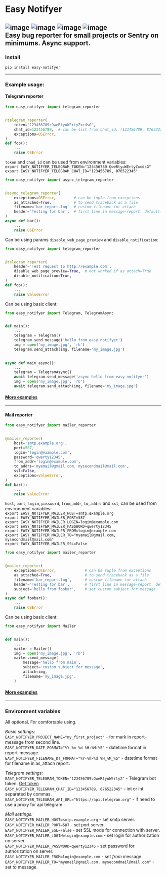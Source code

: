 Easy Notifyer
========

![image](https://img.shields.io/pypi/v/easy_notifyer?color=yellowgreen) 
![image](https://img.shields.io/github/languages/code-size/strpc/easy_notifyer) 
![image](https://img.shields.io/badge/Python-3.7%2B-success) 
![image](https://img.shields.io/github/license/strpc/easy_notifyer?color=informational)   
Easy bug reporter for small projects or Sentry on minimums. Async support.  
----

### Install  
`pip install easy-notifyer`

----

### Example usage:  
#### Telegram reporter
```python
from easy_notifyer import telegram_reporter


@telegram_reporter(
    token="123456789:QweRtyuWErtyZxcdsG",  
    chat_id=123456789,  # can be list from chat_id: [123456789, 876522345]
    exceptions=OSError,
)
def foo():
    ...
    raise OSError
```


`token` and `chad_id` can be used from environment variables:  
`export EASY_NOTIFYER_TELEGRAM_TOKEN="123456789:QweRtyuWErtyZxcdsG"`  
`export EASY_NOTIFYER_TELEGRAM_CHAT_ID="123456789, 876522345"`


```python
from easy_notifyer import async_telegram_reporter


@async_telegram_reporter(
    exceptions=OSError,        # can be tuple from exceptions
    as_attached=True,          # to send traceback as a file
    filename='bar_report.log'  # custom filename for attach
    header='Testing for bar',  # first line in message-report. default: "Your program has crashed ☠️"
)
async def bar():
    ...
    raise OSError
```


Can be using params `disable_web_page_preview` and `disable_notification`:
```python
from easy_notifyer import telegram_reporter


@telegram_reporter(
    header='Test request to http://example.com', 
    disable_web_page_preview=True,  # not worked if as_attach=True
    disable_notification=True,
)
def foo():
    ...
    raise ValueError
```

Can be using basic client:
```python
from easy_notifyer import Telegram, TelegramAsync


def main():
    ...
    telegram = Telegram()
    telegram.send_message('hello from easy notifyer')
    img = open('my_image.jpg', 'rb')
    telegram.send_attach(img, filename='my_image.jpg')

    
async def main_async():
    ...
    telegram = TelegramAsync()
    await telegram.send_message('async hello from easy notifyer')
    img = open('my_image.jpg', 'rb')
    await telegram.send_attach(img, filename='my_image.jpg')

```

#### [More examples](/examples/)

----


#### Mail reporter
```python
from easy_notifyer import mailer_reporter


@mailer_reporter(
    host='smtp.example.org',
    port=587,
    login='login@example.com',
    password='qwerty12345',
    from_addr='login@example.com',
    to_addrs='myemail@gmail.com, mysecondmail@mail.com',
    ssl=False,
    exceptions=ValueError,
)
def bar():
    ...
    raise ValueError
```


`host`, `port`, `login`, `password`, `from_addr`, `to_addrs` and `ssl`, can be used from environment variables:  
`export EASY_NOTIFYER_MAILER_HOST=smtp.example.org`  
`export EASY_NOTIFYER_MAILER_PORT=587`  
`export EASY_NOTIFYER_MAILER_LOGIN=login@example.com`  
`export EASY_NOTIFYER_MAILER_PASSWORD=qwerty12345`  
`export EASY_NOTIFYER_MAILER_FROM=login@example.com`  
`export EASY_NOTIFYER_MAILER_TO="myemail@gmail.com, mysecondmail@mail.com"`  
`export EASY_NOTIFYER_MAILER_SSL=False`  

```python
from easy_notifyer import mailer_reporter


@mailer_reporter(
    exceptions=OSError,             # can be tuple from exceptions
    as_attached=True,               # to send traceback as a file
    filename='bar_report.log',      # custom filename for attach
    header='Testing for bar',       # first line in message-report. default: "Your program has crashed ☠️"
    subject='hello from foobar',    # set custom subject for message
)
async def foobar():
    ...
    raise OSError
```

Can be using basic client:
```python
from easy_notifyer import Mailer


def main():
    ...
    mailer = Mailer()
    img = open('my_image.jpg', 'rb')
    mailer.send_message(
        message='hello from main',
        subject='custom subject for message',
        attach=img,
        filename='my_image.jpg',
    )

```

#### [More examples](./examples/)

----

### Environment variables
All optional. For comfortable using.  

*Basic settings:*  
`EASY_NOTIFYER_PROJECT_NAME="my_first_project"` - for mark in report-message from second line.  
`EASY_NOTIFYER_DATE_FORMAT="%Y-%m-%d %H:%M:%S"` - datetime format in report-message.  
`EASY_NOTIFYER_FILENAME_DT_FORMAT="%Y-%m-%d %H_%M_%S"` - datetime format for filename in as_attach report.  


*Telegram settings:*  
`EASY_NOTIFYER_TELEGRAM_TOKEN="123456789:QweRtyuWErtyZ"` - Telegram bot token. [Get token](https://core.telegram.org/bots#6-botfather)  
`EASY_NOTIFYER_TELEGRAM_CHAT_ID="123456789, 876522345"` - int or int separated by commas.  
`EASY_NOTIFYER_TELEGRAM_API_URL="https://api.telegram.org"` - if need to use a proxy for api telegram.  


*Mail settings:*  
`EASY_NOTIFYER_MAILER_HOST=smtp.example.org` - set smtp server.  
`EASY_NOTIFYER_MAILER_PORT=587` - set port server.  
`EASY_NOTIFYER_MAILER_SSL=False` - set SSL mode for connection with server.  
`EASY_NOTIFYER_MAILER_LOGIN=login@example.com` - set login for authorization on server.  
`EASY_NOTIFYER_MAILER_PASSWORD=qwerty12345` - set password for authorization on server.  
`EASY_NOTIFYER_MAILER_FROM=login@example.com` - set *from* message.  
`EASY_NOTIFYER_MAILER_TO="myemail@gmail.com, mysecondmail@mail.com"` - set *to* message.    
